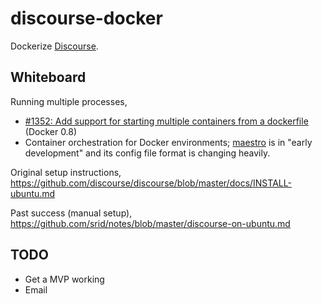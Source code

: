 discourse-docker
================

Dockerize [Discourse](http://discourse.org/).

Whiteboard
----------

Running multiple processes,

* [#1352: Add support for starting multiple containers from a
  dockerfile](https://github.com/dotcloud/docker/issues/1352) (Docker
  0.8)
* Container orchestration for Docker environments;
  [maestro](https://github.com/toscanini/maestro) is in "early
  development" and its config file format is changing heavily.

Original setup instructions,
https://github.com/discourse/discourse/blob/master/docs/INSTALL-ubuntu.md

Past success (manual setup),
https://github.com/srid/notes/blob/master/discourse-on-ubuntu.md

TODO
----

* Get a MVP working
* Email
